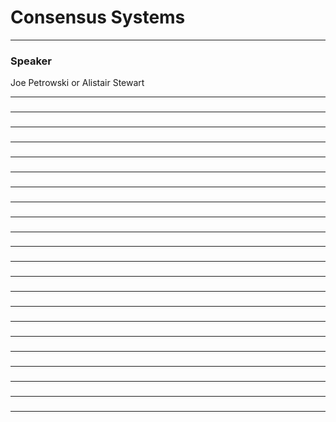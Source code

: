 # Consensus Systems

---

### Speaker

Joe Petrowski or Alistair Stewart

---

### 



---

### 



---

### 



---

### 



---

### 



---

### 



---

### 



---

### 



---

### 



---

### 



---

### 



---

### 



---

### 



---

### 



---

### 



---

### 



---

### 



---

### 



---

### 



---

### 



---

### 



---
